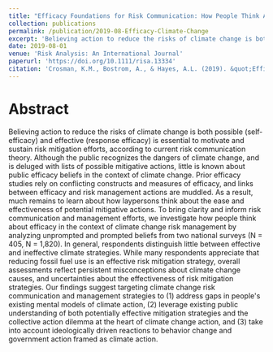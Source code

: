 ```yaml
---
title: "Efficacy Foundations for Risk Communication: How People Think About Reducing the Risks of Climate Change"
collection: publications
permalink: /publication/2019-08-Efficacy-Climate-Change
excerpt: 'Believing action to reduce the risks of climate change is both possible (self‐efficacy) and effective (response efficacy) is essential to motivate and sustain risk mitigation efforts, according to current risk communication theory. Although the public recognizes the dangers of climate change, and is deluged with lists of possible mitigative actions, little is known about public efficacy beliefs in the context of climate change. Prior efficacy studies rely on conflicting constructs and measures of efficacy, and links between efficacy and risk management actions are muddled. As a result, much remains to learn about how laypersons think about the ease and effectiveness of potential mitigative actions. To bring clarity and inform risk communication and management efforts, we investigate how people think about efficacy in the context of climate change risk management by analyzing unprompted and prompted beliefs from two national surveys (N = 405, N = 1,820). In general, respondents distinguish little between effective and ineffective climate strategies. While many respondents appreciate that reducing fossil fuel use is an effective risk mitigation strategy, overall assessments reflect persistent misconceptions about climate change causes, and uncertainties about the effectiveness of risk mitigation strategies. Our findings suggest targeting climate change risk communication and management strategies to (1) address gaps in people's existing mental models of climate action, (2) leverage existing public understanding of both potentially effective mitigation strategies and the collective action dilemma at the heart of climate change action, and (3) take into account ideologically driven reactions to behavior change and government action framed as climate action.'
date: 2019-08-01
venue: 'Risk Analysis: An International Journal'
paperurl: 'https://doi.org/10.1111/risa.13334'
citation: 'Crosman, K.M., Bostrom, A., & Hayes, A.L. (2019). &quot;Efficacy Foundations for Risk Communication: How People Think About Reducing the Risks of Climate Change..&quot; <i>Risk Analysis</i>.'
---
```


# Abstract
Believing action to reduce the risks of climate change is both possible (self‐efficacy) and effective (response efficacy) is essential to motivate and sustain risk mitigation efforts, according to current risk communication theory. Although the public recognizes the dangers of climate change, and is deluged with lists of possible mitigative actions, little is known about public efficacy beliefs in the context of climate change. Prior efficacy studies rely on conflicting constructs and measures of efficacy, and links between efficacy and risk management actions are muddled. As a result, much remains to learn about how laypersons think about the ease and effectiveness of potential mitigative actions. To bring clarity and inform risk communication and management efforts, we investigate how people think about efficacy in the context of climate change risk management by analyzing unprompted and prompted beliefs from two national surveys (N = 405, N = 1,820). In general, respondents distinguish little between effective and ineffective climate strategies. While many respondents appreciate that reducing fossil fuel use is an effective risk mitigation strategy, overall assessments reflect persistent misconceptions about climate change causes, and uncertainties about the effectiveness of risk mitigation strategies. Our findings suggest targeting climate change risk communication and management strategies to (1) address gaps in people's existing mental models of climate action, (2) leverage existing public understanding of both potentially effective mitigation strategies and the collective action dilemma at the heart of climate change action, and (3) take into account ideologically driven reactions to behavior change and government action framed as climate action.
